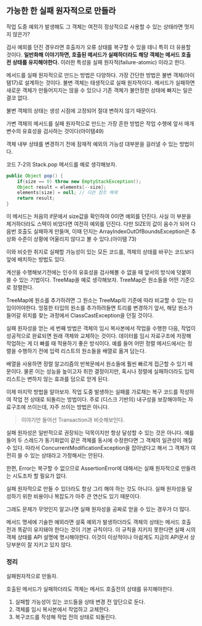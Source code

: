 ## 가능한 한 실패 원자적으로 만들라

작업 도중 예외가 발생해도 그 객체는 여전히 정상적으로 사용할 수 있는 상태라면 멋지지 않은가?

검사 예외를 던진 경우라면 호출자가 오류 상태를 복구할 수 있을 테니 특히 더 유용할 것이다. **일반화해 이야기하면, 호출된 메서드가 실패하더라도 해당 객체는 메서드 호출 전 상태를 유지해야한다.** 이러한 특성을 실패 원자적(failure-atomic) 이라고 한다.

메서드를 실패 원자적으로 만드는 방법은 다양하다. 가장 간단한 방법은 불변 객체(아이템17)로 설계하는 것이다. 불변 객체는 태생적으로 실패 원자적이다. 메서드가 실패하면 새로운 객체가 만들어지지는 않을 수 있으나 기존 객체가 불안정한 상태에 빠지는 일은 결코 없다.

불변 객체의 상태는 생성 시점에 고정되어 절대 변하지 않기 때문이다.

가변 객체의 메서드를 실패 원자적으로 만드는 가장 흔한 방법은 작업 수행에 앞서 매개변수의 유효성을 검사하는 것이다(아이템49) 

객체 내부 상태를 변경하기 전에 잠재적 예외의 가능성 대부분을 걸러낼 수 있는 방법이다.

코드 7-2의 Stack.pop 메서드를 예로 생각해보자.
```java
public Object pop() {
    if(size == 0) throw new EmptyStackException();
    Object result = elements[--size];
    elements[size] = null; // 다쓴 참조 해제
    return result;
}
```

이 메서드는 처음의 if문에서 size값을 확인하여 0이면 예외를 던진다. 사실 이 부분을 제거하더라도 스택이 비었다면 여전히 예외를 던진다. 다만 SIZE의 값이 음수가 되어 다음번 호출도 실패하게 만들며, 이때 던지는 ArrayIndexOutOfBoundsException은 추상화 수준이 상황에 어울리지 않다고 볼 수 있다.(아이템 73)

이와 비슷한 취지로 실패할 가능성이 있는 모든 코드를, 객체의 상태를 바꾸는 코드보다 앞에 배치하는 방법도 있다.

계산을 수행해보기전에는 인수의 유효성을 검사해볼 수 없을 때 앞서의 방식에 덧붙여 쓸 수 있는 기법이다. TreeMap을 예로 생각해보자. TreeMap은 원소들을 어떤 기준으로 정렬한다.

TreeMap에 원소를 추가하려면 그 원소는 TreeMap의 기준에 따라 비교할 수 있는 타입이어야한다. 엉뚱한 타입의 원소를 추가하려들면 트리를 변경하기 앞서, 해당 원소가 들어갈 위치를 찾는 과정에서 ClassCastException을 던질 것이다.

실패 원자성을 얻는 세 번째 방법은 객체의 임시 복사본에서 작업을 수행한 다음, 작업이 성공적으로 완료되면 원래 객체와 교체하는 것이다. 데이터를 임시 자료구조에 저장해 작업하는 게 더 빠를 때 적용하기 좋은 방식이다. 예를 들어 어떤 정렬 메서드에서는 정렬을 수행하기 전에 입력 리스트의 원소들을 배열로 옮겨 담는다.

배열을 사용하면 정렬 알고리즘의 반복문에서 원소들에 훨씬 빠르게 접근할 수 있기 때문이다. 물론 이는 성능을 높이고자 취한 결정이지만, 혹시나 정렬에 실패하더라도 입력 리스트는 변하지 않는 효과를 덤으로 얻게 된다.

이제 마지막 방법을 알아보자. 작업 도중 발생하는 실패를 가로채는 복구 코드를 작성하여 작업 전 상태로 되돌리는 방법이다. 주로 (디스크 기반의) 내구성을 보장해야하는 자료구조에 쓰이는데, 자주 쓰이는 방법은 아니다.

> 이야기만 들어선 Transaction과 비슷해보인다.

실패 원자성은 일반적으로 권장되는 덕목이지만 항상 달성할 수 있는 것은 아니다. 예를 들어 두 스레드가 동기화없이 같은 객체를 동시에 수정한다면 그 객체의 일관성이 깨질 수 있다. 따라서 ConcurrentModificationException을 잡아냈다고 해서 그 객체가 여전히 쓸 수 있는 상태라고 가정해서는 안된다.

한편, Error는 복구할 수 없으므로 AssertionError에 대해서는 실패 원자적으로 만들려는 시도조차 할 필요가 없다.

실패 원자적으로 만들 수 있더라도 항상 그리 해야 하는 것도 아니다. 실패 원자성을 달성하기 위한 비용이나 복잡도가 아주 큰 연산도 있기 때문이다.

그래도 문제가 무엇인지 알고나면 실패 원자성을 공짜로 얻을 수 있는 경우가 더 많다.

메서드 명세에 기술한 예외라면 설혹 예외가 발생하더라도 객체의 상태는 메서드 호출 전과 똑같이 유지돼야 한다는 것이 기본 규칙이다. 이 규칙을 지키지 못한다면 실패 시의 객체 상태를 API 설명에 명시해야한다. 이것이 이상적이나 아쉽게도 지금의 API문서 상당부분이 잘 지키고 있지 않다.

### 정리

실패원자적으로 만들자.

호출된 메서드가 실패하더라도 객체는 메서드 호출전의 상태를 유지해야한다.

1. 실패할 가능성이 있는 코드들을 상태 변경 전 앞단으로 둔다.
2. 객체를 임시 복사본에서 작업하고 교체한다.
3. 복구코드를 작성해 작업 전의 상태로 되돌린다.
